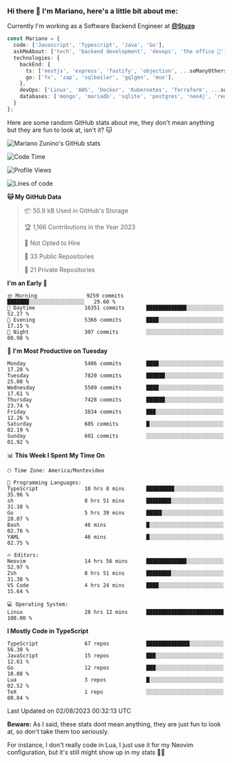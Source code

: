 ### Hi there 👋 I'm Mariano, here's a little bit about me:

Currently I'm working as a Software Backend Engineer at [**@Stuzo**](https://www.stuzo.com/)

```ts
const Mariano = {
  code: ['Javascript', 'Typescript', 'Java', 'Go'],
  askMeAbout: ['tech', 'backend development', 'devops', 'the office 💼'],
  technologies: {
    backEnd: {
      ts: ['nestjs', 'express', 'fastify', 'objection', ...soManyOthersFrameworks],
      go: ['fx', 'zap', 'sqlboiler', 'gqlgen', 'mux'],
    },
    devOps: ['Linux', 'AWS', 'Docker', 'Kubernetes', 'Terraform', ...soManyOthersTools],
    databases: ['mongo', 'mariadb', 'sqlite', 'postgres', 'neo4j', 'redis'],
  }
};
```

Here are some random GitHub stats about me, they don't mean anything but they are fun to look at, isn't it? 🐱

![Mariano Zunino's GitHub stats](https://github-readme-stats.vercel.app/api?username=marianozunino&count_private=true&show_icons=true&theme=radical)

<!--START_SECTION:waka-->
![Code Time](http://img.shields.io/badge/Code%20Time-1%2C005%20hrs%2040%20mins-blue)

![Profile Views](http://img.shields.io/badge/Profile%20Views-0-blue)

![Lines of code](https://img.shields.io/badge/From%20Hello%20World%20I%27ve%20Written-9.8%20million%20lines%20of%20code-blue)

**🐱 My GitHub Data** 

> 📦 50.9 kB Used in GitHub's Storage 
 > 
> 🏆 1,166 Contributions in the Year 2023
 > 
> 🚫 Not Opted to Hire
 > 
> 📜 33 Public Repositories 
 > 
> 🔑 21 Private Repositories 
 > 
**I'm an Early 🐤** 

```text
🌞 Morning                9259 commits        ███████░░░░░░░░░░░░░░░░░░   29.60 % 
🌆 Daytime                16351 commits       █████████████░░░░░░░░░░░░   52.27 % 
🌃 Evening                5366 commits        ████░░░░░░░░░░░░░░░░░░░░░   17.15 % 
🌙 Night                  307 commits         ░░░░░░░░░░░░░░░░░░░░░░░░░   00.98 % 
```
📅 **I'm Most Productive on Tuesday** 

```text
Monday                   5406 commits        ████░░░░░░░░░░░░░░░░░░░░░   17.28 % 
Tuesday                  7820 commits        ██████░░░░░░░░░░░░░░░░░░░   25.00 % 
Wednesday                5509 commits        ████░░░░░░░░░░░░░░░░░░░░░   17.61 % 
Thursday                 7428 commits        ██████░░░░░░░░░░░░░░░░░░░   23.74 % 
Friday                   3834 commits        ███░░░░░░░░░░░░░░░░░░░░░░   12.26 % 
Saturday                 685 commits         █░░░░░░░░░░░░░░░░░░░░░░░░   02.19 % 
Sunday                   601 commits         ░░░░░░░░░░░░░░░░░░░░░░░░░   01.92 % 
```


📊 **This Week I Spent My Time On** 

```text
🕑︎ Time Zone: America/Montevideo

💬 Programming Languages: 
TypeScript               10 hrs 8 mins       █████████░░░░░░░░░░░░░░░░   35.96 % 
sh                       8 hrs 51 mins       ████████░░░░░░░░░░░░░░░░░   31.38 % 
Go                       5 hrs 39 mins       █████░░░░░░░░░░░░░░░░░░░░   20.07 % 
Bash                     46 mins             █░░░░░░░░░░░░░░░░░░░░░░░░   02.76 % 
YAML                     46 mins             █░░░░░░░░░░░░░░░░░░░░░░░░   02.75 % 

🔥 Editors: 
Neovim                   14 hrs 56 mins      █████████████░░░░░░░░░░░░   52.97 % 
Zsh                      8 hrs 51 mins       ████████░░░░░░░░░░░░░░░░░   31.38 % 
VS Code                  4 hrs 24 mins       ████░░░░░░░░░░░░░░░░░░░░░   15.64 % 

💻 Operating System: 
Linux                    28 hrs 12 mins      █████████████████████████   100.00 % 
```

**I Mostly Code in TypeScript** 

```text
TypeScript               67 repos            ██████████████░░░░░░░░░░░   56.30 % 
JavaScript               15 repos            ███░░░░░░░░░░░░░░░░░░░░░░   12.61 % 
Go                       12 repos            ███░░░░░░░░░░░░░░░░░░░░░░   10.08 % 
Lua                      3 repos             █░░░░░░░░░░░░░░░░░░░░░░░░   02.52 % 
TeX                      1 repo              ░░░░░░░░░░░░░░░░░░░░░░░░░   00.84 % 
```




 Last Updated on 02/08/2023 00:32:13 UTC
<!--END_SECTION:waka-->

**Beware:** As I said, these stats dont mean anything, they are just fun to look at, so don't take them too seriously.

For instance, I don't really code in Lua, I just use it for my Neovim configuration, but it's still might show up in my stats 🤷‍♂️
